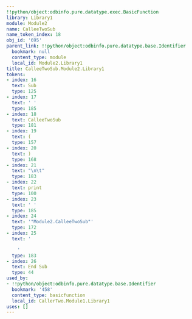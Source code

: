 ```yaml
---
!!python/object:odbinfo.pure.datatype.exec.BasicFunction
library: Library1
module: Module2
name: CalleeTwoSub
name_token_index: 18
obj_id: '695'
parent_link: !!python/object:odbinfo.pure.datatype.base.Identifier
  bookmark: null
  content_type: module
  local_id: Module2.Library1
title: CalleeTwoSub.Module2.Library1
tokens:
- index: 16
  text: Sub
  type: 125
- index: 17
  text: ' '
  type: 185
- index: 18
  text: CalleeTwoSub
  type: 181
- index: 19
  text: (
  type: 157
- index: 20
  text: )
  type: 168
- index: 21
  text: "\n\t"
  type: 183
- index: 22
  text: print
  type: 100
- index: 23
  text: ' '
  type: 185
- index: 24
  text: '"Module2.CalleeTwoSub"'
  type: 172
- index: 25
  text: '

    '
  type: 183
- index: 26
  text: End Sub
  type: 44
used_by:
- !!python/object:odbinfo.pure.datatype.base.Identifier
  bookmark: '458'
  content_type: basicfunction
  local_id: CallerTwo.Module1.Library1
uses: []
---
```


